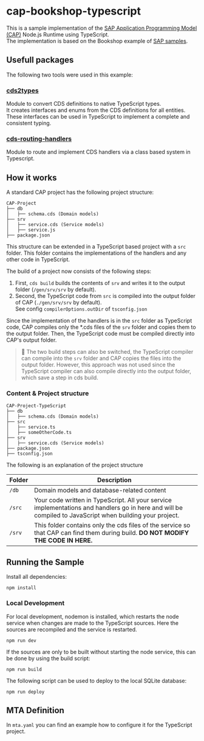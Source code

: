 # cap-bookshop-typescript

This is a sample implementation of the [SAP Application Programming Model (CAP)](https://cap.cloud.sap/) Node.js Runtime using TypeScript.  
The implementation is based on the Bookshop example of [SAP samples](https://github.com/SAP-samples/cloud-cap-samples).

## Usefull packages

The following two tools were used in this example:

### [cds2types](https://www.npmjs.com/package/cds2types)

Module to convert CDS definitions to native TypeScript types.  
It creates interfaces and enums from the CDS definitions for all entities. These interfaces can be used in TypeScript to implement a complete and consistent typing.

### [cds-routing-handlers](https://www.npmjs.com/package/cds-routing-handlers)

Module to route and implement CDS handlers via a class based system in Typescript.

## How it works

A standard CAP project has the following project structure:

```
CAP-Project
├── db
│   ├── schema.cds (Domain models)
├── srv
│   ├── service.cds (Service models)
│   ├── service.js
├── package.json
```

This structure can be extended in a TypeScript based project with a `src` folder. This folder contains the implementations of the handlers and any other code in TypeScript.

The build of a project now consists of the following steps:

1. First, `cds build` builds the contents of `srv` and writes it to the output folder (`/gen/srv/srv` by default).
2. Second, the TypeScript code from `src` is compiled into the output folder of CAP (`./gen/srv/srv` by default).  
   See config `compilerOptions.outDir` of `tsconfig.json`

Since the implementation of the handlers is in the `src` folder as TypeScript code, CAP compiles only the \*.cds files of the `srv` folder and copies them to the output folder.
Then, the TypeScript code must be compiled directly into CAP's output folder.

> 📣 The two build steps can also be switched, the TypeScript compiler can compile into the `srv` folder and CAP copies the files into the output folder. However, this approach was not used since the TypeScript compiler can also compile directly into the output folder, which save a step in cds build.

### Content & Project structure

```
CAP-Project-TypeScript
├── db
│   ├── schema.cds (Domain models)
├── src
│   ├── service.ts
│   ├── someOtherCode.ts
├── srv
│   ├── service.cds (Service models)
├── package.json
├── tsconfig.json
```

The following is an explanation of the project structure

| Folder | Description                                                                                                                                              |
| ------ | -------------------------------------------------------------------------------------------------------------------------------------------------------- |
| `/db`  | Domain models and database-related content                                                                                                               |
| `/src` | Your code written in TypeScript. All your service implementations and handlers go in here and will be compiled to JavaScript when building your project. |
| `/srv` | This folder contains only the cds files of the service so that CAP can find them during build. **DO NOT MODIFY THE CODE IN HERE.**                       |

## Running the Sample

Install all dependencies:

```
npm install
```

### Local Development

For local development, nodemon is installed, which restarts the node service when changes are made to the TypeScript sources. Here the sources are recompiled and the service is restarted.

```
npm run dev
```

If the sources are only to be built without starting the node service, this can be done by using the build script:

```
npm run build
```

The following script can be used to deploy to the local SQLite database:

```
npm run deploy
```

## MTA Definition

In `mta.yaml` you can find an example how to configure it for the TypeScript project.
